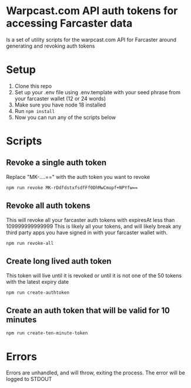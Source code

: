 # Warpcast.com API auth tokens for accessing Farcaster data

Is a set of utility scripts for the warpcast.com API for Farcaster around generating and revoking auth tokens

# Setup

1. Clone this repo
2. Set up your .env file using .env.template with your seed phrase from your farcaster wallet (12 or 24 words)
3. Make sure you have node 18 installed
4. Run `npm install`
5. Now you can run any of the scripts below

# Scripts

## Revoke a single auth token

Replace "MK-....==" with the auth token you want to revoke

`npm run revoke MK-rDdfdstxfsdfFf0DhMwCmopf+NPYfw==`

## Revoke all auth tokens

This will revoke all your farcaster auth tokens with expiresAt less than 109999999999999
This is likely all your tokens, and will likely break any third party apps you have
signed in with your farcaster wallet with.

`npm run revoke-all`

## Create long lived auth token

This token will live until it is revoked or until it is not one of the 50 tokens with the latest expiry date

`npm run create-authtoken`

## Create an auth token that will be valid for 10 minutes

`npm run create-ten-minute-token`

# Errors

Errors are unhandled, and will throw, exiting the process. The error will be logged to STDOUT
